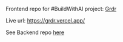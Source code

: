 Frontend repo for #BuildWithAI project: [Grdr](https://devpost.com/software/gradr)

Live url: https://grdr.vercel.app/

See Backend repo [here](https://github.com/Fiewor/gradr_backend)
